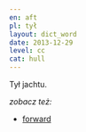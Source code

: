 ```yaml
---
en: aft
pl: tył
layout: dict_word
date: 2013-12-29
level: cc
cat: hull
---
```


Tył jachtu.

*zobacz też:*

* [forward](/dict/forward.html)